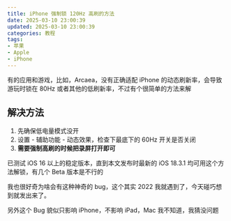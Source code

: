 ```yaml
---
title: iPhone 强制锁 120Hz 高刷的方法
date: 2025-03-10 23:00:39
updated: 2025-03-10 23:00:39
categories: 教程
tags:
- 苹果
- Apple
- iPhone
---
```

有的应用和游戏，比如，Arcaea，没有正确适配 iPhone 的动态刷新率，会导致游玩时锁在 80Hz 或者其他的低刷新率，不过有个很简单的方法来解

<!-- more -->

## 解决方法

1. 先确保低电量模式没开
2. 设置 - 辅助功能 - 动态效果，检查下最底下的 60Hz 开关是否关闭
3. **需要强制高刷的时候把录屏打开即可**

已测试 iOS 16 以上的稳定版本，直到本文发布时最新的 iOS 18.3.1 均可用这个方法解锁，有几个 Beta 版本是不行的  

我也很好奇为啥会有这种神奇的 bug，这个其实 2022 我就遇到了，今天碰巧想到就发出来了。  

另外这个 Bug 貌似只影响 iPhone，不影响 iPad，Mac 我不知道，我猜没问题  
